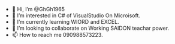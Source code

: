 - 👋 Hi, I’m @GhGh1965
- 👀 I’m interested in C# of VisualStudio On Microisoft.
- 🌱 I’m currently learning WIORD and EXCEL.
- 💞️ I’m looking to collaborate on Working SAIDON teachar power.
- 📫 How to reach me 090988573223.

<!---
GhGh1965/GhGh1965 is a ✨ special ✨ repository because its `README.md` (this file) appears on your GitHub profile.
You can click the Preview link to take a look at your changes.
--->
